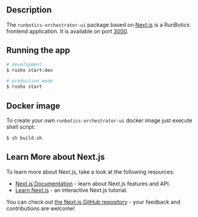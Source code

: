 ## Description

The `runbotics-orchestrator-ui` package based on [Next.js](https://nextjs.org/) is a RunBotics frontend application. It is available on port [3000](http://localhost:3000).

## Running the app

```bash
# development
$ rushx start:dev

# production mode
$ rushx start
```

## Docker image

To create your own `runbotics-orchestrator-ui` docker image just execute shell script:

```bash
$ sh build.sh
```

## Learn More about Next.js

To learn more about Next.js, take a look at the following resources:

- [Next.js Documentation](https://nextjs.org/docs) - learn about Next.js features and API.
- [Learn Next.js](https://nextjs.org/learn) - an interactive Next.js tutorial.

You can check out [the Next.js GitHub repository](https://github.com/vercel/next.js/) - your feedback and contributions are welcome!
